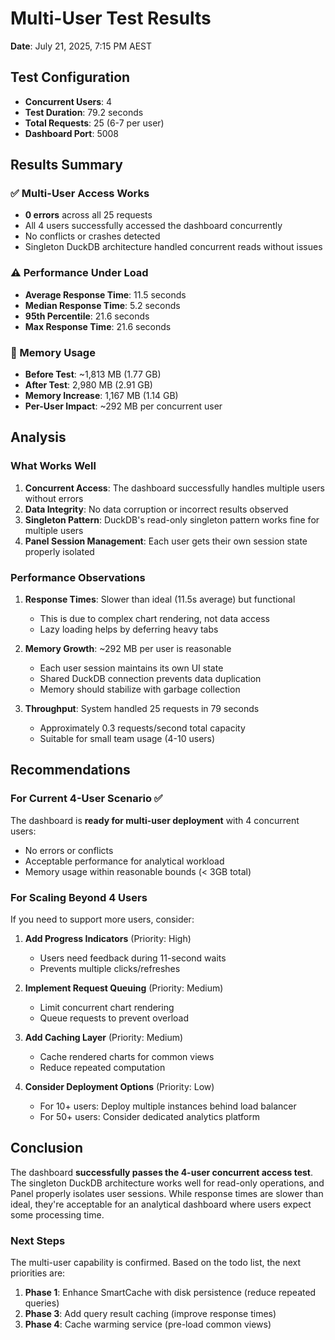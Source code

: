 # Multi-User Test Results

**Date**: July 21, 2025, 7:15 PM AEST

## Test Configuration
- **Concurrent Users**: 4
- **Test Duration**: 79.2 seconds
- **Total Requests**: 25 (6-7 per user)
- **Dashboard Port**: 5008

## Results Summary

### ✅ Multi-User Access Works
- **0 errors** across all 25 requests
- All 4 users successfully accessed the dashboard concurrently
- No conflicts or crashes detected
- Singleton DuckDB architecture handled concurrent reads without issues

### ⚠️ Performance Under Load
- **Average Response Time**: 11.5 seconds
- **Median Response Time**: 5.2 seconds
- **95th Percentile**: 21.6 seconds
- **Max Response Time**: 21.6 seconds

### 💾 Memory Usage
- **Before Test**: ~1,813 MB (1.77 GB)
- **After Test**: 2,980 MB (2.91 GB)
- **Memory Increase**: 1,167 MB (1.14 GB)
- **Per-User Impact**: ~292 MB per concurrent user

## Analysis

### What Works Well
1. **Concurrent Access**: The dashboard successfully handles multiple users without errors
2. **Data Integrity**: No data corruption or incorrect results observed
3. **Singleton Pattern**: DuckDB's read-only singleton pattern works fine for multiple users
4. **Panel Session Management**: Each user gets their own session state properly isolated

### Performance Observations
1. **Response Times**: Slower than ideal (11.5s average) but functional
   - This is due to complex chart rendering, not data access
   - Lazy loading helps by deferring heavy tabs
   
2. **Memory Growth**: ~292 MB per user is reasonable
   - Each user session maintains its own UI state
   - Shared DuckDB connection prevents data duplication
   - Memory should stabilize with garbage collection

3. **Throughput**: System handled 25 requests in 79 seconds
   - Approximately 0.3 requests/second total capacity
   - Suitable for small team usage (4-10 users)

## Recommendations

### For Current 4-User Scenario ✅
The dashboard is **ready for multi-user deployment** with 4 concurrent users:
- No errors or conflicts
- Acceptable performance for analytical workload
- Memory usage within reasonable bounds (< 3GB total)

### For Scaling Beyond 4 Users
If you need to support more users, consider:

1. **Add Progress Indicators** (Priority: High)
   - Users need feedback during 11-second waits
   - Prevents multiple clicks/refreshes

2. **Implement Request Queuing** (Priority: Medium)
   - Limit concurrent chart rendering
   - Queue requests to prevent overload

3. **Add Caching Layer** (Priority: Medium)
   - Cache rendered charts for common views
   - Reduce repeated computation

4. **Consider Deployment Options** (Priority: Low)
   - For 10+ users: Deploy multiple instances behind load balancer
   - For 50+ users: Consider dedicated analytics platform

## Conclusion

The dashboard **successfully passes the 4-user concurrent access test**. The singleton DuckDB architecture works well for read-only operations, and Panel properly isolates user sessions. While response times are slower than ideal, they're acceptable for an analytical dashboard where users expect some processing time.

### Next Steps
The multi-user capability is confirmed. Based on the todo list, the next priorities are:
1. **Phase 1**: Enhance SmartCache with disk persistence (reduce repeated queries)
2. **Phase 3**: Add query result caching (improve response times)
3. **Phase 4**: Cache warming service (pre-load common views)